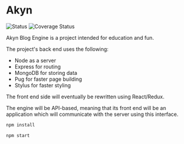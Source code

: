 # Akyn

![Status](https://api.travis-ci.org/rosnovsky/akyn.svg?branch=master) ![Coverage Status](https://coveralls.io/repos/github/rosnovsky/akyn/badge.svg?branch=master)

Akyn Blog Engine is a project intended for education and fun. 

The project's back end uses the following:
- Node as a server
- Express for routing
- MongoDB for storing data 
- Pug for faster page building
- Stylus for faster styling

The front end side will eventually be rewritten using React/Redux.

The engine will be API-based, meaning that its front end will be an application which will communicate with the server using this interface.



```javascript
npm install
```

```javascript
npm start
```
